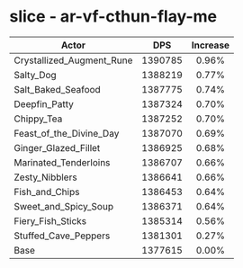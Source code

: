 # slice - ar-vf-cthun-flay-me
| Actor | DPS | Increase |
|---|:---:|:---:|
|Crystallized_Augment_Rune|1390785|0.96%|
|Salty_Dog|1388219|0.77%|
|Salt_Baked_Seafood|1387775|0.74%|
|Deepfin_Patty|1387324|0.70%|
|Chippy_Tea|1387252|0.70%|
|Feast_of_the_Divine_Day|1387070|0.69%|
|Ginger_Glazed_Fillet|1386925|0.68%|
|Marinated_Tenderloins|1386707|0.66%|
|Zesty_Nibblers|1386641|0.66%|
|Fish_and_Chips|1386453|0.64%|
|Sweet_and_Spicy_Soup|1386371|0.64%|
|Fiery_Fish_Sticks|1385314|0.56%|
|Stuffed_Cave_Peppers|1381301|0.27%|
|Base|1377615|0.00%|
